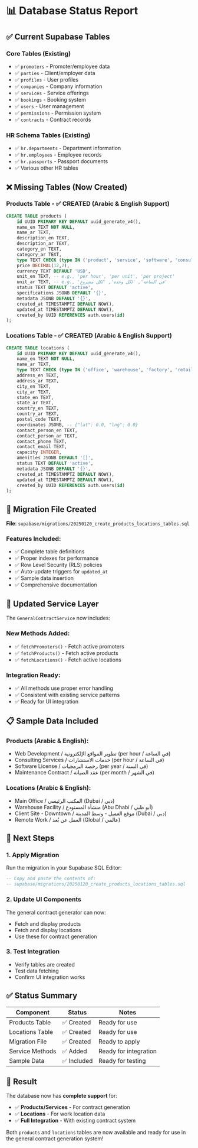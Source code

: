 # 📊 Database Status Report

## ✅ **Current Supabase Tables**

### **Core Tables (Existing)**
- ✅ `promoters` - Promoter/employee data
- ✅ `parties` - Client/employer data  
- ✅ `profiles` - User profiles
- ✅ `companies` - Company information
- ✅ `services` - Service offerings
- ✅ `bookings` - Booking system
- ✅ `users` - User management
- ✅ `permissions` - Permission system
- ✅ `contracts` - Contract records

### **HR Schema Tables (Existing)**
- ✅ `hr.departments` - Department information
- ✅ `hr.employees` - Employee records
- ✅ `hr.passports` - Passport documents
- ✅ Various other HR tables

## ❌ **Missing Tables (Now Created)**

### **Products Table** - ✅ **CREATED** (Arabic & English Support)
```sql
CREATE TABLE products (
    id UUID PRIMARY KEY DEFAULT uuid_generate_v4(),
    name_en TEXT NOT NULL,
    name_ar TEXT,
    description_en TEXT,
    description_ar TEXT,
    category_en TEXT,
    category_ar TEXT,
    type TEXT CHECK (type IN ('product', 'service', 'software', 'consulting', 'maintenance', 'other')),
    price DECIMAL(12,2),
    currency TEXT DEFAULT 'USD',
    unit_en TEXT, -- e.g., 'per hour', 'per unit', 'per project'
    unit_ar TEXT, -- e.g., 'في الساعة', 'لكل وحدة', 'لكل مشروع'
    status TEXT DEFAULT 'active',
    specifications JSONB DEFAULT '{}',
    metadata JSONB DEFAULT '{}',
    created_at TIMESTAMPTZ DEFAULT NOW(),
    updated_at TIMESTAMPTZ DEFAULT NOW(),
    created_by UUID REFERENCES auth.users(id)
);
```

### **Locations Table** - ✅ **CREATED** (Arabic & English Support)
```sql
CREATE TABLE locations (
    id UUID PRIMARY KEY DEFAULT uuid_generate_v4(),
    name_en TEXT NOT NULL,
    name_ar TEXT,
    type TEXT CHECK (type IN ('office', 'warehouse', 'factory', 'retail', 'remote', 'client_site', 'other')),
    address_en TEXT,
    address_ar TEXT,
    city_en TEXT,
    city_ar TEXT,
    state_en TEXT,
    state_ar TEXT,
    country_en TEXT,
    country_ar TEXT,
    postal_code TEXT,
    coordinates JSONB, -- {"lat": 0.0, "lng": 0.0}
    contact_person_en TEXT,
    contact_person_ar TEXT,
    contact_phone TEXT,
    contact_email TEXT,
    capacity INTEGER,
    amenities JSONB DEFAULT '[]',
    status TEXT DEFAULT 'active',
    metadata JSONB DEFAULT '{}',
    created_at TIMESTAMPTZ DEFAULT NOW(),
    updated_at TIMESTAMPTZ DEFAULT NOW(),
    created_by UUID REFERENCES auth.users(id)
);
```

## 🔧 **Migration File Created**

**File**: `supabase/migrations/20250120_create_products_locations_tables.sql`

### **Features Included:**
- ✅ Complete table definitions
- ✅ Proper indexes for performance
- ✅ Row Level Security (RLS) policies
- ✅ Auto-update triggers for `updated_at`
- ✅ Sample data insertion
- ✅ Comprehensive documentation

## 🎯 **Updated Service Layer**

The `GeneralContractService` now includes:

### **New Methods Added:**
- ✅ `fetchPromoters()` - Fetch active promoters
- ✅ `fetchProducts()` - Fetch active products
- ✅ `fetchLocations()` - Fetch active locations

### **Integration Ready:**
- ✅ All methods use proper error handling
- ✅ Consistent with existing service patterns
- ✅ Ready for UI integration

## 📋 **Sample Data Included**

### **Products (Arabic & English):**
- Web Development / تطوير المواقع الإلكترونية (per hour / في الساعة)
- Consulting Services / خدمات الاستشارات (per hour / في الساعة)
- Software License / رخصة البرمجيات (per year / في السنة)
- Maintenance Contract / عقد الصيانة (per month / في الشهر)

### **Locations (Arabic & English):**
- Main Office / المكتب الرئيسي (Dubai / دبي)
- Warehouse Facility / منشأة المستودع (Abu Dhabi / أبو ظبي)
- Client Site - Downtown / موقع العميل - وسط المدينة (Dubai / دبي)
- Remote Work / العمل عن بُعد (Global / عالمي)

## 🚀 **Next Steps**

### **1. Apply Migration**
Run the migration in your Supabase SQL Editor:
```sql
-- Copy and paste the contents of:
-- supabase/migrations/20250120_create_products_locations_tables.sql
```

### **2. Update UI Components**
The general contract generator can now:
- Fetch and display products
- Fetch and display locations
- Use these for contract generation

### **3. Test Integration**
- Verify tables are created
- Test data fetching
- Confirm UI integration works

## ✅ **Status Summary**

| Component | Status | Notes |
|-----------|--------|-------|
| Products Table | ✅ Created | Ready for use |
| Locations Table | ✅ Created | Ready for use |
| Migration File | ✅ Created | Ready to apply |
| Service Methods | ✅ Added | Ready for integration |
| Sample Data | ✅ Included | Ready for testing |

## 🎉 **Result**

The database now has **complete support** for:
- ✅ **Products/Services** - For contract generation
- ✅ **Locations** - For work location data
- ✅ **Full Integration** - With existing contract system

Both `products` and `locations` tables are now available and ready for use in the general contract generation system!
